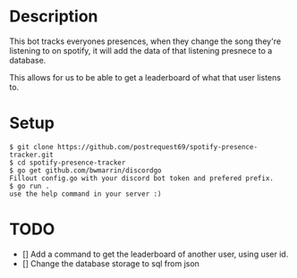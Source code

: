 # Description

This bot tracks everyones presences, when they change the song they're listening to on spotify, it will add the data of that listening presnece to a database.

This allows for us to be able to get a leaderboard of what that user listens to.

# Setup

```
$ git clone https://github.com/postrequest69/spotify-presence-tracker.git
$ cd spotify-presence-tracker
$ go get github.com/bwmarrin/discordgo
Fillout config.go with your discord bot token and prefered prefix.
$ go run .
use the help command in your server :)
```

# TODO

- [] Add a command to get the leaderboard of another user, using user id.
- [] Change the database storage to sql from json
